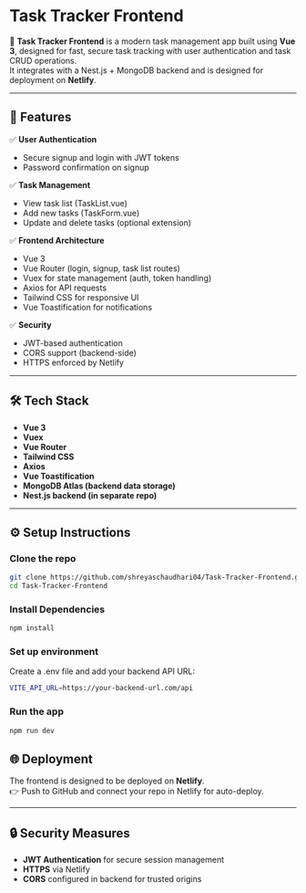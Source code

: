 # Task Tracker Frontend

🌟 **Task Tracker Frontend** is a modern task management app built using **Vue 3**, designed for fast, secure task tracking with user authentication and task CRUD operations.  
It integrates with a Nest.js + MongoDB backend and is designed for deployment on **Netlify**.

---

## 🚀 Features

✅ **User Authentication**
- Secure signup and login with JWT tokens
- Password confirmation on signup

✅ **Task Management**
- View task list (TaskList.vue)
- Add new tasks (TaskForm.vue)
- Update and delete tasks (optional extension)

✅ **Frontend Architecture**
- Vue 3 
- Vue Router (login, signup, task list routes)
- Vuex for state management (auth, token handling)
- Axios for API requests
- Tailwind CSS for responsive UI
- Vue Toastification for notifications

✅ **Security**
- JWT-based authentication
- CORS support (backend-side)
- HTTPS enforced by Netlify

---

## 🛠 Tech Stack

- **Vue 3**
- **Vuex**
- **Vue Router**
- **Tailwind CSS**
- **Axios**
- **Vue Toastification**
- **MongoDB Atlas (backend data storage)**
- **Nest.js backend (in separate repo)**

---

## ⚙️ Setup Instructions

### Clone the repo
```bash
git clone https://github.com/shreyaschaudhari04/Task-Tracker-Frontend.git
cd Task-Tracker-Frontend
```

### Install Dependencies
```bash
npm install
```

### Set up environment
Create a .env file and add your backend API URL:
```bash
VITE_API_URL=https://your-backend-url.com/api
```

### Run the app
```bash
npm run dev
```

## 🌐 Deployment

The frontend is designed to be deployed on **Netlify**.  
👉 Push to GitHub and connect your repo in Netlify for auto-deploy.

---

## 🔒 Security Measures

- **JWT Authentication** for secure session management  
- **HTTPS** via Netlify  
- **CORS** configured in backend for trusted origins  

